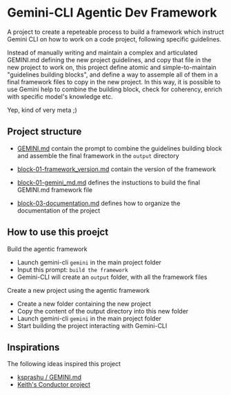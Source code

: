 # Gemini-CLI Agentic Dev Framework
A project to create a repeteable process to build a framework which instruct Gemini CLI on how to work on a code project, following specific guidelines.

Instead of manually writing and maintain a complex and articulated GEMINI.md defining the new project guidelines, and copy that file in the new project to work on, this project define atomic and simple-to-maintain "guidelines building blocks", and define a way to assemple all of them in a final framework files to copy in the new project. In this way, it is possible to use Gemini help to combine the building block, check for coherency, enrich with specific model's knowledge etc.

Yep, kind of very meta ;)


## Project structure

- [GEMINI.md](GEMINI.md) contain the prompt to combine the guidelines building block and assemble the final framework in the `output` directory

- [block-01-framework_version.md](block-01-framework_version.md) contain the version of the framework
- [block-01-gemini_md.md](block-01-gemini_md.md) defines the instuctions to build the final GEMINI.md framework file
- [block-03-documentation.md](block-03-documentation.md) defines how to organize the documentation of the project


## How to use this proejct

Build the agentic framework
- Launch gemini-cli `gemini` in the main project folder
- Input this prompt: `build the framework`
- Gemini-CLI will create an `output` folder, with all the framework files

Create a new project using the agentic framework
- Create a new folder containing the new project
- Copy the content of the output directory into this new folder
- Launch gemini-cli `gemini` in the main project folder
- Start building the project interacting with Gemini-CLI


## Inspirations
The following ideas inspired this project
- [ksprashu / GEMINI.md](https://gist.github.com/ksprashu/6ff099d07eea9b768631a230a7527a52)
- [Keith's Conductor project](https://github.com/keithballinger/.conductor) 


